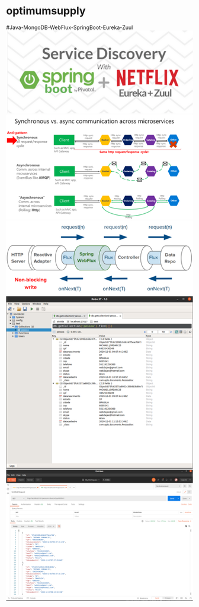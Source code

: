 # optimumsupply
#Java-MongoDB-WebFlux-SpringBoot-Eureka-Zuul
![](./img/x.png)
![](./img/0.png)
![](./img/00.png)
![](./img/1.png)
![](./img/2.png)
